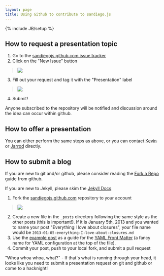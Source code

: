 ```yaml
---
layout: page
title: Using Github to contribute to sandiego.js
---
```

{% include JB/setup %}

## How to request a presentation topic

1. Go to the <a href="https://github.com/sandiegojs/sandiegojs.github.com/issues">sandiegojs.github.com issue tracker</a>
2. Click on the "New Issue" button
  > <img src="{{ASSET_PATH}}/img/gh-new-issue.png" class="thumbnail">
3. Fill out your request and tag it with the "Presentation" label
  > <img src="{{ASSET_PATH}}/img/gh-submit-issue.png" class="thumbnail">
4. Submit!

  Anyone subscribed to the repository will be notified and discussion around the idea can
  occur within github.

## How to offer a presentation

You can either perform the same steps as above, or you can contact
[Kevin][] or [Jarrod][] directly.

## How to submit a blog

If you are new to git and/or github, please consider reading the
[Fork a Repo](https://help.github.com/articles/fork-a-repo) guide from github.

If you are new to Jekyll, please skim the [Jekyll Docs](https://github.com/mojombo/jekyll)

1. Fork the [sandiegojs.github.com][] repository to your account
  > <img src="{{ASSET_PATH}}/img/gh-fork.png" class="thumbnail">
2. Create a new file in the `_posts` directory following the same style as the other posts (this is important!).
   If it is January 5th, 2013 and you wanted to name your post "Everything I love about closures", your file name would be
   `2013-01-05-everything-I-love-about-closures.md`
3. Use the [example post](./examples/2013-01-31-example-post.md) as a guide for the [YAML Front Matter](https://github.com/mojombo/jekyll/wiki/yaml-front-matter)
   (a fancy name for YAML configuration at the top of the file).
4. Commit your post, push to your local fork, and submit a pull request

"Whoa whoa whoa, what?" - If that's what is running through your head, it looks like you need to submit
 a presentation request on git and github or come to a hacknight!


[Kevin]: mailto:kmball11@gmail.com
[Jarrod]: mailto:jsoverson@gmail.com
[meetup]: http://www.meetup.com/sandiegojs/ "Meetup.com page"
[sandiegojs.github.com]: https://github.com/sandiegojs/sandiegojs.github.com "Sandiego.js Github site"
[issues]: https://github.com/sandiegojs/sandiegojs.github.com/issues "Sandiego.js issue tracker"
[3rdspace]: http://3rdspace.co/ "3rdSpace"